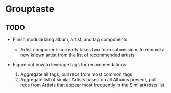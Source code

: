# Grouptaste

## TODO
- Finish modularizing album, artist, and tag components
    - Artist component: currently takes two form submissions to remove a new known artist from the list of recommended artists

- Figure out how to leverage tags for recommendations
    1. Aggregate all tags, pull recs from most common tags
    2. Aggregate list of similar Artists based on all Albums present, pull recs from Artists that appear most frequently in the SimilarArtists list.